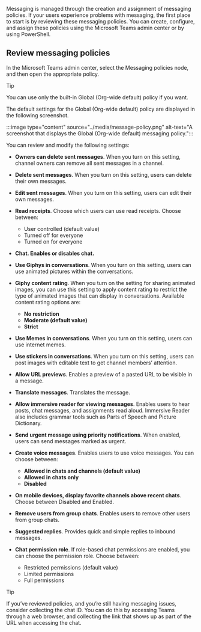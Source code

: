 Messaging is managed through the creation and assignment of messaging policies. If your users experience problems with messaging, the first place to start is by reviewing these messaging policies. You can create, configure, and assign these policies using the Microsoft Teams admin center or by using PowerShell. 

## Review messaging policies

In the Microsoft Teams admin center, select the Messaging policies node, and then open the appropriate policy. 

> [!TIP]
> You can use only the built-in Global (Org-wide default) policy if you want. 

The default settings for the Global (Org-wide default) policy are displayed in the following screenshot. 

:::image type="content" source="../media/message-policy.png" alt-text="A screenshot that displays the Global (Org-wide default) messaging policy.":::


You can review and modify the following settings: 

- **Owners can delete sent messages**. When you turn on this setting, channel owners can remove all sent messages in a channel. 
- **Delete sent messages**. When you turn on this setting, users can delete their own messages. 
- **Edit sent messages**. When you turn on this setting, users can edit their own messages. 
- **Read receipts**. Choose which users can use read receipts. Choose between:

   - User controlled (default value)
   - Turned off for everyone
   - Turned on for everyone

- **Chat. Enables or disables chat.**
- **Use Giphys in conversations**. When you turn on this setting, users can use animated pictures within the conversations. 
- **Giphy content rating**. When you turn on the setting for sharing animated images, you can use this setting to apply content rating to restrict the type of animated images that can display in conversations. Available content rating options are: 

   - **No restriction**
   - **Moderate (default value)**
   - **Strict**

- **Use Memes in conversations**. When you turn on this setting, users can use internet memes. 
- **Use stickers in conversations**. When you turn on this setting, users can post images with editable text to get channel members’ attention. 
- **Allow URL previews**. Enables a preview of a pasted URL to be visible in a message.
- **Translate messages**. Translates the message.
- **Allow immersive reader for viewing messages**. Enables users to hear posts, chat messages, and assignments read aloud. Immersive Reader also includes grammar tools such as Parts of Speech and Picture Dictionary.
- **Send urgent message using priority notifications**. When enabled, users can send messages marked as urgent.
- **Create voice messages**. Enables users to use voice messages. You can choose between: 

   - **Allowed in chats and channels (default value)**
   - **Allowed in chats only**
   - **Disabled**

- **On mobile devices, display favorite channels above recent chats**. Choose between Disabled and Enabled.
- **Remove users from group chats**. Enables users to remove other users from group chats.
- **Suggested replies**. Provides quick and simple replies to inbound messages. 
- **Chat permission role**. If role-based chat permissions are enabled, you can choose the permission role. Choose between: 

   - Restricted permissions (default value)
   - Limited permissions
   - Full permissions

> [!TIP]
> If you’ve reviewed policies, and you’re still having messaging issues, consider collecting the chat ID. You can do this by accessing Teams through a web browser, and collecting the link that shows up as part of the URL when accessing the chat. 